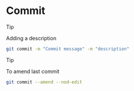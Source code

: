 # Commit

> [!TIP]
> Adding a description

```bash
git commit -m "Commit message" -m "description"
```

> [!TIP]
> To amend last commit

```bash
git commit --amend --nod-edit
```
